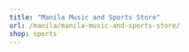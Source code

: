 ```yaml
---
title: "Manila Music and Sports Store"
url: /manila/manila-music-and-sports-store/
shop: sports
---
```

